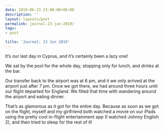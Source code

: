 ```yaml
---
date: 2019-06-23 23:00:00+00:00
description: ''
layout: layouts/post
permalink: journal-23-jun-2019/
tags:
- post

title: 'Journal: 23 Jun 2019'
---
```


<p>It&#8217;s our last day in Cyprus, and it&#8217;s certainly been a lazy one!</p>
<p>We sat by the pool for the whole day, stopping only for lunch, and drinks at the bar.</p>
<p>Our transfer back to the airport was at 6 pm, and it we only arrived at the airport just after 7 pm. Once we got there, we had around three hours until our flight departed for England. We filled that time with wandering around the airport and eating dinner.</p>
<p>That&#8217;s as glamorous as it got for the entire day. Because as soon as we got on the flight, myself and my girlfriend both watched a movie on our iPads using the pretty cool in-flight entertainment app (I watched Johnny English 2), and then tried to sleep for the rest of it!</p>
